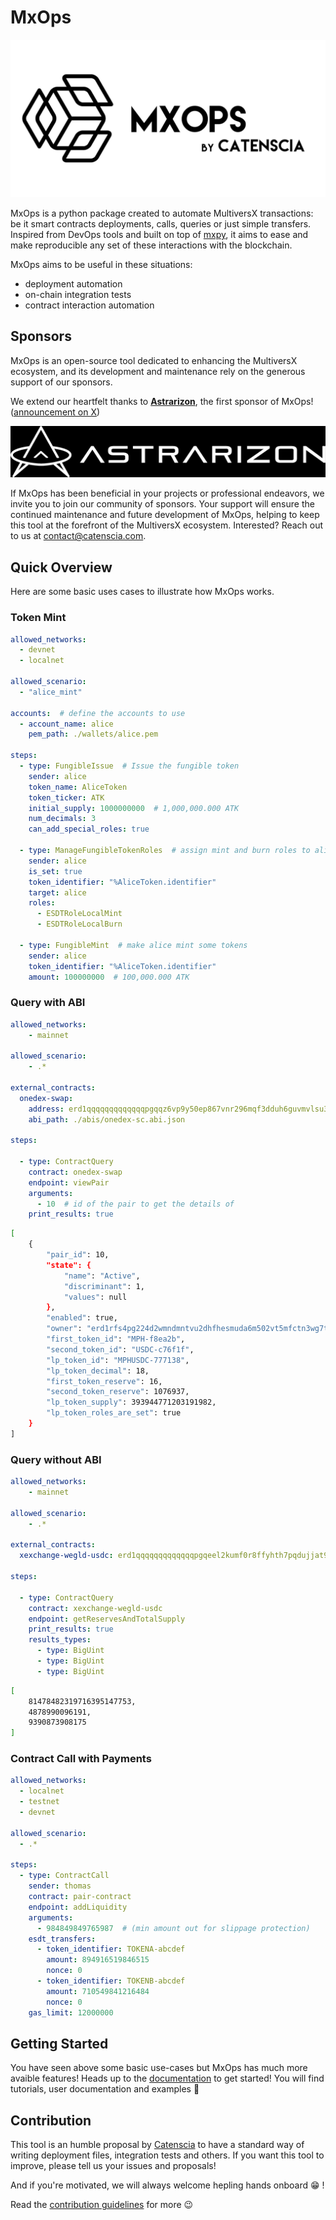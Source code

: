 # MxOps

![MxOps full logo](./docs/source/_images/mxops_full_logo.png)

MxOps is a python package created to automate MultiversX transactions: be it smart contracts deployments, calls, queries or just simple transfers. Inspired from DevOps tools and built on top of [mxpy](https://github.com/multiversx/mx-sdk-py-cli), it aims to ease and make reproducible any set of these interactions with the blockchain.

MxOps aims to be useful in these situations:

- deployment automation
- on-chain integration tests
- contract interaction automation

## Sponsors

MxOps is an open-source tool dedicated to enhancing the MultiversX ecosystem, and its development and maintenance rely on the generous support of our sponsors.

We extend our heartfelt thanks to **[Astrarizon](https://www.astrarizon.com)**, the first sponsor of MxOps! ([announcement on X](https://x.com/Astrarizon/status/1861791446099263552))

![MxOps full logo](./docs/source/_images/astrarizon_logo.png)

If MxOps has been beneficial in your projects or professional endeavors, we invite you to join our community of sponsors. Your support will ensure the continued maintenance and future development of MxOps, helping to keep this tool at the forefront of the MultiversX ecosystem. Interested? Reach out to us at [contact@catenscia.com](mailto:contact@catenscia.com).


## Quick Overview

Here are some basic uses cases to illustrate how MxOps works.

### Token Mint

```yaml
allowed_networks:
  - devnet
  - localnet

allowed_scenario:
  - "alice_mint"

accounts:  # define the accounts to use
  - account_name: alice
    pem_path: ./wallets/alice.pem

steps:
  - type: FungibleIssue  # Issue the fungible token
    sender: alice
    token_name: AliceToken
    token_ticker: ATK
    initial_supply: 1000000000  # 1,000,000.000 ATK
    num_decimals: 3
    can_add_special_roles: true

  - type: ManageFungibleTokenRoles  # assign mint and burn roles to alice
    sender: alice
    is_set: true
    token_identifier: "%AliceToken.identifier"
    target: alice
    roles:
      - ESDTRoleLocalMint
      - ESDTRoleLocalBurn
  
  - type: FungibleMint  # make alice mint some tokens
    sender: alice
    token_identifier: "%AliceToken.identifier"
    amount: 100000000  # 100,000.000 ATK

```

### Query with ABI

```yaml
allowed_networks:
    - mainnet

allowed_scenario:
    - .*

external_contracts:
  onedex-swap: 
    address: erd1qqqqqqqqqqqqqpgqqz6vp9y50ep867vnr296mqf3dduh6guvmvlsu3sujc
    abi_path: ./abis/onedex-sc.abi.json

steps:

  - type: ContractQuery
    contract: onedex-swap
    endpoint: viewPair
    arguments:
      - 10  # id of the pair to get the details of
    print_results: true
```

```bash
[
    {
        "pair_id": 10,
        "state": {
            "name": "Active",
            "discriminant": 1,
            "values": null
        },
        "enabled": true,
        "owner": "erd1rfs4pg224d2wmndmntvu2dhfhesmuda6m502vt5mfctn3wg7tu4sk6rtku",
        "first_token_id": "MPH-f8ea2b",
        "second_token_id": "USDC-c76f1f",
        "lp_token_id": "MPHUSDC-777138",
        "lp_token_decimal": 18,
        "first_token_reserve": 16,
        "second_token_reserve": 1076937,
        "lp_token_supply": 393944771203191982,
        "lp_token_roles_are_set": true
    }
]
```

### Query without ABI

```yaml
allowed_networks:
    - mainnet

allowed_scenario:
    - .*

external_contracts:
  xexchange-wegld-usdc: erd1qqqqqqqqqqqqqpgqeel2kumf0r8ffyhth7pqdujjat9nx0862jpsg2pqaq

steps:

  - type: ContractQuery
    contract: xexchange-wegld-usdc
    endpoint: getReservesAndTotalSupply
    print_results: true
    results_types:
      - type: BigUint
      - type: BigUint
      - type: BigUint
```

```bash
[
    81478482319716395147753,
    4878990096191,
    9390873908175
]
```

### Contract Call with Payments

```yaml
allowed_networks:
  - localnet
  - testnet
  - devnet

allowed_scenario:
  - .*

steps:
  - type: ContractCall
    sender: thomas
    contract: pair-contract
    endpoint: addLiquidity
    arguments:
      - 984849849765987  # (min amount out for slippage protection)
    esdt_transfers:
      - token_identifier: TOKENA-abcdef
        amount: 894916519846515
        nonce: 0
      - token_identifier: TOKENB-abcdef
        amount: 710549841216484
        nonce: 0
    gas_limit: 12000000
```

## Getting Started

You have seen above some basic use-cases but MxOps has much more avaible features!
Heads up to the [documentation](https://mxops.readthedocs.io) to get started! You will find tutorials, user documentation and examples 🚀

## Contribution

This tool is an humble proposal by [Catenscia](https://catenscia.com/) to have a standard way of writing deployment files, integration tests and others.
If you want this tool to improve, please tell us your issues and proposals!

And if you're motivated, we will always welcome hepling hands onboard :grin: !

Read the [contribution guidelines](https://github.com/Catenscia/MxOps/blob/main/CONTRIBUTING.md) for more :wink:
